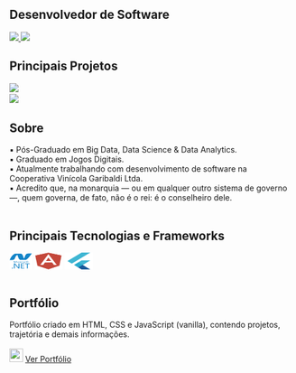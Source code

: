 ## Desenvolvedor de Software
<div>
  <a href="https://github.com/gilmarferrari">
    <img height="165px" src="https://github-readme-stats.vercel.app/api?username=gilmarferrari&show_icons=true&rank_icon=github&hide=stars&include_all_commits=true&count_private=true&amp;theme=vision-friendly-dark" style="max-width:100%;">
    <img height="165px" src="https://github-readme-stats.vercel.app/api/top-langs/?username=gilmarferrari&layout=compact&amp;theme=vision-friendly-dark" style="max-width:100%;">
  </a>

  ## Principais Projetos

  <a href="https://github.com/gilmarferrari/Plan-It/">
    <img src="https://github-readme-stats.vercel.app/api/pin/?username=gilmarferrari&repo=Plan-It&amp;theme=vision-friendly-dark" style="max-width:100%;">
  </a>
  <br>
  <a href="https://github.com/gilmarferrari/ConduitAPI/">
    <img src="https://github-readme-stats.vercel.app/api/pin/?username=gilmarferrari&repo=ConduitAPI&amp;theme=vision-friendly-dark" style="max-width:100%;">
  </a>
</div>

## Sobre

<div>
  ▪ Pós-Graduado em Big Data, Data Science & Data Analytics.
  <br>
  ▪ Graduado em Jogos Digitais.
  <br>
  ▪ Atualmente trabalhando com desenvolvimento de software na Cooperativa Vinícola Garibaldi Ltda.
  <br>
  ▪ Acredito que, na monarquia — ou em qualquer outro sistema de governo —, quem governa, de fato, não é o rei: é o conselheiro dele.
</div> <br>

## Principais Tecnologias e Frameworks

<div>  
    <img align="center" alt="Gilmar-DotNet" height="30" width="40" src="https://github.com/devicons/devicon/blob/master/icons/dot-net/dot-net-plain-wordmark.svg">
    <img align="center" alt="Gilmar-Angular" height="30" width="50" src="https://github.com/devicons/devicon/blob/master/icons/angularjs/angularjs-plain.svg">  
    <img align="center" alt="Gilmar-Flutter" height="30" width="50" src="https://github.com/devicons/devicon/blob/master/icons/flutter/flutter-original.svg">
</div> <br>

## Portfólio

<div>
  <label>Portfólio criado em HTML, CSS e JavaScript (vanilla), contendo projetos, trajetória e demais informações.</label><br><br>
  <img height="24" width="24" src="https://gilmarferrari.github.io/portfolio/assets/puzzle.png"> 
  <a href="https://gilmarferrari.github.io/portfolio/">Ver Portfólio</a>
  <br><br>
</div>
